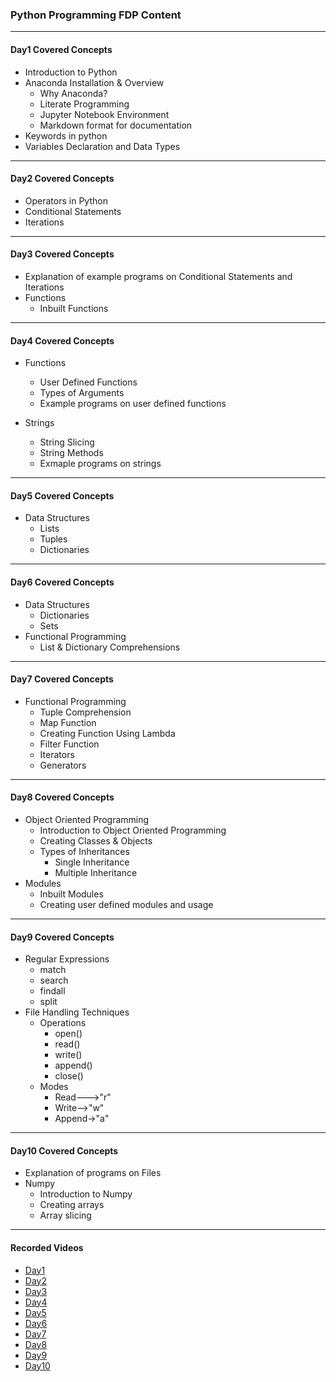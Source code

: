### Python Programming FDP Content
____

#### Day1 Covered Concepts

- Introduction to Python
- Anaconda Installation & Overview
  - Why Anaconda?
  - Literate Programming
  - Jupyter Notebook Environment
  - Markdown format for documentation
- Keywords in python
- Variables Declaration and Data Types

____

#### Day2 Covered Concepts

- Operators in Python
- Conditional Statements
- Iterations

____

#### Day3 Covered Concepts

- Explanation of example programs on Conditional Statements and Iterations
- Functions
  - Inbuilt Functions
  
____

#### Day4 Covered Concepts

- Functions
  - User Defined Functions
  - Types of Arguments
  - Example programs on user defined functions

- Strings
  - String Slicing
  - String Methods
  - Exmaple programs on strings
  
____

#### Day5 Covered Concepts

- Data Structures 
  - Lists
  - Tuples
  - Dictionaries
  
____

#### Day6 Covered Concepts

- Data Structures 
   - Dictionaries
   - Sets
- Functional Programming
  - List & Dictionary Comprehensions
____

#### Day7 Covered Concepts

- Functional Programming
  - Tuple Comprehension
  - Map Function
  - Creating Function Using Lambda
  - Filter Function
  - Iterators
  - Generators
  
____

#### Day8 Covered Concepts

- Object Oriented Programming
  - Introduction to Object Oriented Programming
  - Creating Classes & Objects
  - Types of Inheritances
    - Single Inheritance
    - Multiple Inheritance
- Modules
  - Inbuilt Modules
  - Creating user defined modules and usage
____
 
 
#### Day9 Covered Concepts

- Regular Expressions
  - match
  - search
  - findall
  - split
- File Handling Techniques
  - Operations
    - open()
    - read()
    - write()
    - append()
    - close()
  - Modes
    - Read--->"r"
    - Write-->"w"
    - Append->"a"
  
____

#### Day10 Covered Concepts

- Explanation of programs on Files
- Numpy
  - Introduction to Numpy
  - Creating arrays
  - Array slicing
____

#### Recorded Videos

- [Day1](https://drive.google.com/file/d/1Rg4dSE-2J1U98Rhilg6gWZTdTbN0j1An/view?usp=sharing)
- [Day2](https://drive.google.com/file/d/1oP5YlZGbFPF7c7mE73MkjAyQDU04sZDO/view?usp=sharing)
- [Day3](https://drive.google.com/file/d/1ECeCp7V3CZLCJbr_jaMSEUdL6Qn7rQSS/view?usp=sharing)
- [Day4](https://drive.google.com/file/d/1gVy98hOvX4TnN9IYHz6V4rXj3LSiljrX/view?usp=sharing)
- [Day5](https://drive.google.com/file/d/1DzdtyAwpd_vL_lPtfgQq4KSTD4a7o9ox/view?usp=sharing)
- [Day6](https://drive.google.com/file/d/149k2YXBbZVGaAnkJaaRmlQ65APi4kFga/view?usp=sharing)
- [Day7](https://drive.google.com/file/d/1MUSULWOXCc5zDNHnzAWhKQN9j8NhsFCO/view?usp=sharing)
- [Day8](https://drive.google.com/file/d/1LDsBziQuMWlG_fqCX4kYVh4LEclg0xX-/view?usp=sharing)
- [Day9](https://drive.google.com/file/d/15fqfCpI5czA9NJxdtADtYQe3HM5Yklq6/view?usp=sharing)
- [Day10](https://drive.google.com/file/d/1f_NbVidJTu0ziNcowNIRLm80LuBh7xY9/view?usp=sharing)
